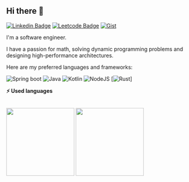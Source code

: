 ## Hi there 👋
[![Linkedin Badge](https://img.shields.io/badge/-LinkedIn-0e76a8?style=flat-square&logo=Linkedin&logoColor=white)](https://www.linkedin.com/in/thai-van-90b0681b2/)
[![Leetcode Badge](https://img.shields.io/badge/-LeetCode-FFA116?style=flat&logo=LeetCode&logoColor=black)](https://leetcode.com/u/garcol/)
[![Gist](https://img.shields.io/badge/My%20Gist-green)](https://gist.github.com/gc-garcol)

I'm a software engineer.

I have a passion for math, solving dynamic programming problems and designing high-performance architectures.

Here are my preferred languages and frameworks:

![Spring boot](https://img.shields.io/badge/SpringBoot-6DB33F?style=flat-square&logo=Spring&logoColor=white)
![Java](https://img.shields.io/badge/Java-ED8B00?style=for-the-badge&logo=java&logoColor=white)
![Kotlin](https://img.shields.io/badge/Kotlin-0095D5?&style=for-the-badge&logo=kotlin&logoColor=white)
![NodeJS](https://img.shields.io/badge/node.js-6DA55F?style=for-the-badge&logo=node.js&logoColor=white)
[![Rust](https://img.shields.io/badge/Rust-%23000000.svg?e&logo=rust&logoColor=white)]

<!--
https://github.com/iampavangandhi/iampavangandhi

**gc-garcol/gc-garcol** is a ✨ _special_ ✨ repository because its `README.md` (this file) appears on your GitHub profile.

Here are some ideas to get you started:

- 🔭 I’m currently working on ...
- 🌱 I’m currently learning ...
- 👯 I’m looking to collaborate on ...
- 🤔 I’m looking for help with ...
- 💬 Ask me about ...
- 📫 How to reach me: ...
- 😄 Pronouns: ...
- ⚡ Fun fact: ...

<details>
  <summary><b>⚡ Used languages</b></summary>

  <br />
  <img height="180em" src="https://github-readme-stats.vercel.app/api?username=gc-garcol&show_icons=true&hide_border=true&&count_private=true&include_all_commits=true" />
  <img height="180em" src="https://github-readme-stats.vercel.app/api/top-langs/?username=gc-garcol&exclude_repo=KNN-Image-Classification&show_icons=true&hide_border=true&layout=compact&langs_count=8"/>
</details>
-->

<b>⚡ Used languages</b>
<br />
<br />

<span>
<img height="180em" src="https://github-readme-stats.vercel.app/api?username=gc-garcol&show_icons=true&hide_border=true&&count_private=true&include_all_commits=true&theme=vision-friendly-dark" />
<img height="180em" src="https://github-readme-stats.vercel.app/api/top-langs/?username=gc-garcol&exclude_repo=KNN-Image-Classification&show_icons=true&hide_border=true&layout=compact&langs_count=8&theme=vision-friendly-dark"/>
</span>

<br />
<img src="https://komarev.com/ghpvc/?username=gc-garcol&style=for-the-badge&color=orange" alt=""/>
